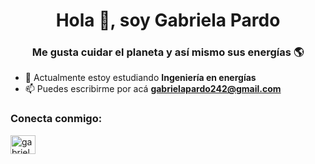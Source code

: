 <h1 align="center">Hola 👋, soy Gabriela Pardo </h1>
<h3 align="center">Me gusta cuidar el planeta y así mismo sus energías   🌎</h3>

- 🔭 Actualmente estoy estudiando **Ingeniería en energías**
- 📫 Puedes escribirme por acá **gabrielapardo242@gmail.com**

<h3 align="left">Conecta conmigo:</h3> 
<p align="left">
<a href=" https://instagram.com/gabrielapardog_" target="blank"><img align="center" src="https://raw.githubusercontent.com/rahuldkjain/github-profile-readme-generator/master/src/ images/icons/Social/instagram.svg" alt="gabrielapardog_" height="30" width="40" /></a>
</p>


<!--
**gabrielapardog/gabrielapardog** is a ✨ _special_ ✨ repository because its `README.md` (this file) appears on your GitHub profile.



